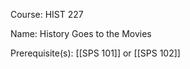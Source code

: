 




Course: HIST 227

Name: History Goes to the Movies

Prerequisite(s): [[SPS 101]] or [[SPS 102]]
